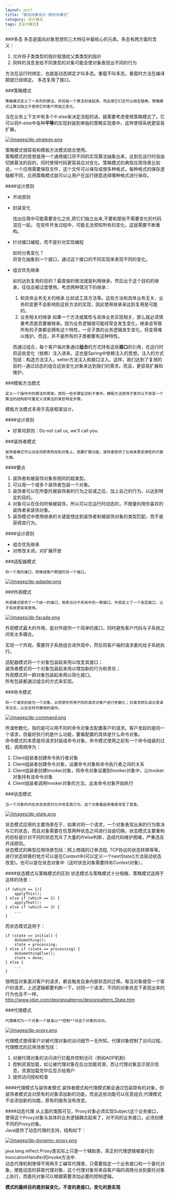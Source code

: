 ```yaml
---
layout: post
title: "面向对象设计-原则与模式"
category: 设计模式
tags: [设计模式]
---
```


###多态
多态是面向对象思想的三大特征中最核心的元素。多态有两方面的含义：

1. 允许将子类类型的指针赋值给父类类型的指针
1. 同样的消息发给不同类型的对象可能会使对象表现出不同的行为

方法在运行时绑定，也就是动态绑定才叫多态。重载不叫多态，重载时方法在编译期就已经绑定。
多态复用了接口。

###策略模式

    策略模式定义了一系列的算法，并将每一个算法封装起来，而且使它们还可以相互替换。策略模式让算法独立于使用它的客户而独立变化。
当在业务上下文中有多个if-else来决定流程的话，就需要考虑使用策略模式了。它可以将if-else中各种**平等**的实现封装到单独的策略实现类中，这样使得系统更容易扩展。

[![/images/dp-strategy.png](/images/dp-strategy.png)](/images/dp-strategy.png)

策略模式很容易和模板方法模式结合使用。  
策略模式的思想是用一个通用接口将不同的实现算法抽象出来，达到在运行时自由切换算法的目的，同时使得代码更容易应对变化。策略模式的典型应用场景比如说，一个应用需要保存文件，这个文件可以保存成很多种格式，每种格式的保存逻辑都不同，应用策略模式就可以让用户在运行随意选择哪种格式进行保存。

####设计原则
* 开闭原则
* 封装变化

  找出应用中可能需要变化之处,把它们独立出来,不要和那些不需要变化的代码混在一起。
  在软件开发过程中，可能无法预知所有的变化，这就需要不断重构。
* 针对接口编程，而不是针对实现编程

  如何分离变化？  
  将变化抽象到一个接口，通过这个接口的不同实现来表现不同的变化。
* 组合优先继承

  如何达到复用的目的？最直接的做法就是利用继承，然后出于这个目的的继承，往往会被过度使用。考虑两种情况下的继承：
  1. 和具体业务无关的继承
     比如说工具方法等。这些方法和具体业务无关，业务的变更不会影响到这些方法的实现，因此使用继承来达到复用是可能的。
  1. 业务相关的继承
     如果一个方法或属性与具体业务实现相关，那么就必须慎重考虑是否要被继承。因为业务逻辑很可能经常会发生变化，继承会导致所有的子类都会拥有这个特性，一旦子类的业务逻辑发生变化，将变得难以维护。而且，并不是所有的子类都要有这种特性。

  而通过组合，每个客户端对象通过**组合**的方式持有这些**接口**的引用，在运行时将这些变化（依赖）注入进来，这也是Spring中依赖注入的思想。注入的方式包括：构造方法注入，setter方法注入和接口注入。这样，我们达到了复用的目的--通过动态的组合这些变化对象来达到我们的需求。而且，更容易扩展和维护。

###模板方法模式

    定义一个操作中的算法的骨架，而将一些步骤延迟到子类中。模板方法使得子类可以不改变一个算法的结构即可重定义该算法的某些特定步骤。
模板方法模式多用于高层框架设计。  

####设计原则
* 好莱坞原则：Do not call us, we'll call you.

###装饰者模式

    装饰者模式可以动态将职责附加到对象上，若要扩展功能，装饰者提供了比继承更具弹性的代替方案。
####要点
1. 装饰者和被装饰对象有相同的超类型。
2. 可以用一个或多个装饰者包装一个对象。
3. 装饰者可以在所委托被装饰者的行为之前或之后，加上自己的行为，以达到特定的目的。
4. 对象可以在任何时候被装饰，所以可以在运行时动态的，不限量的用你喜欢的装饰者来装饰对象。
5. 装饰模式中使用继承的关键是想达到装饰者和被装饰对象的类型匹配，而不是获得其行为。 

####设计原则

* 组合优先继承
* 对修改关闭，对扩展开放

###适配器模式

    将一个类的接口，转换成客户期望的另一个接口。

[![/images/dp-adapter.png](/images/dp-adapter.png)](/images/dp-adapter.png)

###外观模式

    外观模式提供了一个统一的接口，用来访问子系统中的一群接口。外观定义了一个高层接口，让子系统更容易使用。

[![/images/dp-facade.png](/images/dp-facade.png)](/images/dp-facade.png)

外观模式最大的作用，是对外提供一个简单的接口，同时避免客户代码与子系统之间有太多耦合。  

实现一个外观，需要将子系统组合进外观中，然后将客户端的请求委托给子系统执行。  

适配器模式将一个对象包装起来用以改变其接口；  
装饰者模式将一个对象包装起来用以增加新的行为和责任；  
外观模式将一群对象包装起来用以简化接口。  
所有包装都通过组合的方式来实现。  

###命令模式

    将一个请求封装为一个对象，从而使你可用不同的请求对客户进行参数化；对请求排队或记录请求日志，以及支持可撤销的操作。

[![/images/dp-command.png](/images/dp-command.png)](/images/dp-command.png)

所谓参数化，指的是可以用不同的命令对象去配置客户的请求。客户发起的是同一个请求，但最好执行的是什么功能，要看配置的具体是什么命令对象。  
命令模式的本质是将请求封装成命令对象。命令模式使用之前有一个命令组装的过程，调用顺序为：

1. Client组装者创建命令执行者对象
1. Client组装者创建命令对象，设置命令对象和命令执行者之间的关系
1. Client组装者创建Invoker对象，将命令对象设置到Invoker对象中，让Invoker对象持有该命令对象
1. Client组装者调用Invoker对象的方法，出发命令对象开始执行

###状态模式

    当一个对象的内在状态改变时允许改变其行为，这个对象看起来像是改变了其类。 

[![/images/dp-state.png](/images/dp-state.png)](/images/dp-state.png)

状态模式应用的主要场景在于，如果对同一个请求，一个对象表现出来的行为取决与它的状态，而且对象需要在任意两种状态之间进行自由切换。状态模式主要重构的目标是针对不同的状态充斥了大量的if/else判断，造成代码维护困难，严重违反开闭原则。  
状态模式的典型应用场景包括：网上商城的订单流程, TCP协议的状态转换等等。  
进行状态转换的地方可以是在Context中(可以定义一个nextState()方法驱动状态改变)，也可以是在状态对象中（这时状态对象需要持有Context对象）。  

####状态模式与策略模式的区别
状态模式与策略模式十分相像，策略模式适用于这样的场景：  

    if (which == 1){
        applyThis();
    } else if (which == 2) {
        applyThat();
    } else if (which == 3) {
        ...
    }

而状态模式适用于：

    if (state == initial) {
        doSomething();
        state = processing;
    } else if (state == processing) {
        doSomethingElse();
        state = done;
    } else {
        ...
    }

很明显对象面对客户的请求，都会触发自身内部状态的迁移。每当对象接受一个客户的请求，上述逻辑都要判断一下，对同一个请求，不同的对象状态下表现出来的行为也会不一样。  
<http://www.jdon.com/designpatterns/designpattern_State.htm>

###代理模式

    代理模式为一个对象一个替身以**控制**对这个对象的访问。

[![/images/dp-proxy.png](/images/dp-proxy.png)](/images/dp-proxy.png)

代理模式使得客户对被代理对象的访问细节一无所知，代理对象控制了访问过程，代理模式的应用场景包括：  

1. 对被代理对象的访问进行拦截并控制访问（例如AOP机制）
1. 控制资源加载，如让被代理对象在后台加载资源，而让代理对象显示提示信息，资源加载完毕后显示给用户
1. 提供访问授权检查

####代理模式与装饰者模式
装饰者模式和代理模式都会通过包装原有的对象，但装饰者模式会对原有的对象添加新的功能，而且这些功能可以任意组合;代理模式不会添加新的功能，原有的服务没有改变。  

####动态代理
从上面的类图可见，Proxy对象必须实现Subject这个业务接口，使得这个Proxy对象与具体的业务逻辑耦合起来了，对不同的业务接口，必须创建不同的Proxy对象。  
Java提供了动态代理的支持，结构如下：

[![/images/dp-dynamic-proxy.png](/images/dp-dynamic-proxy.png)](/images/dp-dynamic-proxy.png)

java.lang.reflect.Proxy类实际上只是一个辅助类，真正的代理逻辑被委托到InvocationHandler的invoke方法中.  
动态代理机制使得不用再手工编写代理类，只需要指定一个业务接口和一个委托对象，便能动态的获取代理对象，这个代理对象将来自客户端的调用分派到委托对象上执行，而委托对象可以根据需要添加必要的控制逻辑。  


**模式的最终目的是封装变化，不变的是接口，变化的是实现**

